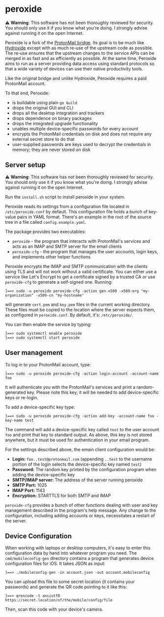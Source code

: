 
peroxide
========

⚠ **Warning**: This software has not been thoroughly reviewed for security.
You should only use it if you know what you're doing. I strongly advise against
running it on the open Internet.

Peroxide is a fork of the [ProtonMail bridge][1]. Its goal is to be much like
[Hydroxide][2] except with as much re-use of the upstream code as possible. The
re-use ensures that the upstream changes to the service APIs can be merged in as
fast and as efficiently as possible. At the same time, Peroxide aims to run as a
server providing data access using standard protocols so that a wide variety of
devices can use their native productivity tools.

Like the original bridge and unlike Hydroxide, Peroxide requires a paid
ProtonMail account.

To that end, Peroxide:

 * is buildable using plain `go build`
 * drops the original GUI and CLI
 * drops all the desktop integration and trackers
 * drops dependence on binary packages
 * drops the integrated upgrade functionality
 * unables multiple device-specific passwords for every account
 * encrypts the ProtonMail credentials on disk and does not require any external
   secret store to do that
 * user-supplied passwords are keys used to decrypt the credentials in memory; they
   are never stored on disk

Server setup
------------

⚠ **Warning**: This software has not been thoroughly reviewed for security.
You should only use it if you know what you're doing. I strongly advise against
running it on the open Internet.

Run the `install.sh` script to install peroxide in your system.

Peroxide reads its settings from a configuration file located in
`/etc/peroxide.conf` by default. This configuration file holds a bunch of
key-value pairs in YAML format. There's an example in the root of the source
tree in a file called `config.example.yaml`.

The package provides two executables:

 * `peroxide` - the program that interacts with ProtonMail's services and acts
   as an IMAP and SMTP server for the email clients
 * `peroxide-cfg` - the program that manages the user accounts, login keys, and
   implements other helper functions

Peroxide encrypts the IMAP and SMTP communication with the clients using TLS and
will not work without a valid certificate. You can either use a service like
Let's Encrypt to get a certificate signed by a trusted CA or use `peroxide-cfg`
to generate a self-signed one. Running:

    ]==> sudo -u peroxide peroxide-cfg -action gen-x509 -x509-org "my-organization" -x509-cn "my-hostname"

will generate `cert.pem` and `key.pem` files in the current working directory.
These files must be copied to the location where the server expects them, as
configured in `peroxide.conf`. By default, it's: `/etc/peroxide/`.

You can then enable the service by typing:

    ]==> sudo systemctl enable peroxide
    ]==> sudo systemctl start peroxide

User management
---------------

To log in to your ProtonMail account, type:

    ]==> sudo -u peroxide peroxide-cfg -action login-account -account-name foo

It will authenticate you with the ProtonMail's services and print a
random-generated key. Please note this key; it will be needed to add
device-specific keys or re-login.

To add a device-specific key type:

    ]==> sudo -u peroxide peroxide-cfg -action add-key -account-name foo -key-name test

The command will add a device-specific key called `test` to the user account
`foo` and print that key to standard output. As above, this key is not stored
anywhere, but it must be used for authentication in your email program.

For the settings described above, the emain client configuration would be:

 * **Login:** `foo..test@protonmail.com` (appending `..test` to the username
   portion of the login selects the device-specific key named `test`)
 * **Password:** The random key printed by the configuration program when adding
   the device-specific key
 * **SMTP/IMAP server:** The address of the server running peroxide
 * **SMTP Port:** 1025
 * **IMAP Port:** 1143
 * **Encryption:** STARTTLS for both SMTP and IMAP

`peroxide-cfg` provides a bunch of other functions dealing with user and key
management described in the program's help message. Any change to the
configuration, including adding accounts or keys, necessitates a restart of the
server.

Device Configuration
--------------------

When working with laptops or desktop computers, it's easy to enter this
configuration data by hand into whatever program you need. The
`cmd/mobileconfig-gen` directory contains a program that generates device
configuration files for iOS. It takes JSON as input:


    ]==> ./mobileconfig-gen -in account.json -out account.mobileconfig

You can upload this file to some secret location (it contains your passwords)
and generate the QR code pointing to it like this:

    ]==> qrencode -t ansiutf8 https://secret.location/of/the/mobile/config/file

Then, scan this code with your device's camera.

[1]: https://github.com/ProtonMail/proton-bridge
[2]: https://github.com/emersion/hydroxide
